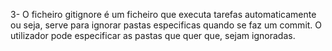 3- O ficheiro gitignore é um ficheiro que executa tarefas automaticamente ou seja, 
	serve para ignorar pastas especificas quando se faz um commit. O utilizador pode especificar as
	pastas que quer que, sejam ignoradas.